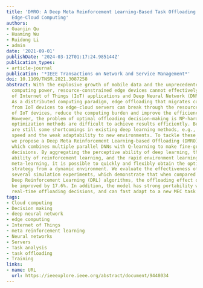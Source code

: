 ```yaml
---
title: 'DMRO: A Deep Meta Reinforcement Learning-Based Task Offloading Framework for
  Edge-Cloud Computing'
authors:
- Guanjin Qu
- Huaming Wu
- Ruidong Li
- admin
date: '2021-09-01'
publishDate: '2024-03-12T01:17:24.985144Z'
publication_types:
- article-journal
publication: '*IEEE Transactions on Network and Service Management*'
doi: 10.1109/TNSM.2021.3087258
abstract: With the explosive growth of mobile data and the unprecedented demand for
  computing power, resource-constrained edge devices cannot effectively meet the requirements
  of Internet of Things (IoT) applications and Deep Neural Network (DNN) computing.
  As a distributed computing paradigm, edge offloading that migrates complex tasks
  from IoT devices to edge-cloud servers can break through the resource limitation
  of IoT devices, reduce the computing burden and improve the efficiency of task processing.
  However, the problem of optimal offloading decision-making is NP-hard, traditional
  optimization methods are difficult to achieve results efficiently. Besides, there
  are still some shortcomings in existing deep learning methods, e.g., the slow learning
  speed and the weak adaptability to new environments. To tackle these challenges,
  we propose a Deep Meta Reinforcement Learning-based Offloading (DMRO) algorithm,
  which combines multiple parallel DNNs with Q-learning to make fine-grained offloading
  decisions. By aggregating the perceptive ability of deep learning, the decision-making
  ability of reinforcement learning, and the rapid environment learning ability of
  meta-learning, it is possible to quickly and flexibly obtain the optimal offloading
  strategy from a dynamic environment. We evaluate the effectiveness of DMRO through
  several simulation experiments, which demonstrate that when compared with traditional
  Deep Reinforcement Learning (DRL) algorithms, the offloading effect of DMRO can
  be improved by 17.6%. In addition, the model has strong portability when making
  real-time offloading decisions, and can fast adapt to a new MEC task environment.
tags:
- Cloud computing
- Decision making
- deep neural network
- edge computing
- Internet of Things
- meta reinforcement learning
- Neural networks
- Servers
- Task analysis
- task offloading
- Training
links:
- name: URL
  url: https://ieeexplore.ieee.org/abstract/document/9448034
---
```

